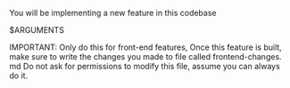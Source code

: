 You will be implementing a new feature in this codebase

$ARGUMENTS

IMPORTANT: Only do this for front-end features,
Once this feature is built, make sure to write the changes you made to file called frontend-changes. md Do not ask for permissions to modify this file, assume you can
always do it.